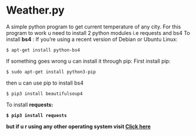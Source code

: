 # Weather.py
A simple python program to get current temperature of any city.
For this program to work u need to install 2 python modules i.e requests and bs4
To install <b>bs4</b> :
If you’re using a recent version of Debian or Ubuntu Linux:
```
$ apt-get install python-bs4
```
If something goes wrong u can install it through pip:
First install pip:
```
$ sudo apt-get install python3-pip
```
then u can use pip to install bs4

```
$ pip3 install beautifulsoup4
```
To install <b>requests<b>:
```
$ pip3 install requests
```
but if u r using any other operating system 
visit 
<a href="https://docs.python.org/3/install/index.html"> Click here </a>
